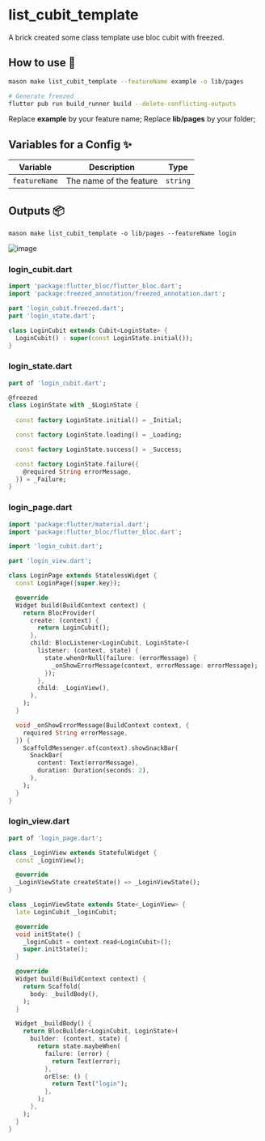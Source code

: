 # list_cubit_template

A brick created some class template use bloc cubit with freezed.

## How to use 🚀

```bash
mason make list_cubit_template --featureName example -o lib/pages 

# Generate freezed
flutter pub run build_runner build --delete-conflicting-outputs
```

Replace __example__ by your feature name;
Replace __lib/pages__ by your folder;

## Variables for a Config ✨

| Variable      | Description                                                                    | Type     |
| ------------- | ------------------------------------------------------------------------------ | -------- |
| `featureName`  | The name of the feature                                                       | `string` |

## Outputs 📦
```
mason make list_cubit_template -o lib/pages --featureName login
```

![image](./output.png)

### login_cubit.dart

```dart
import 'package:flutter_bloc/flutter_bloc.dart';
import 'package:freezed_annotation/freezed_annotation.dart';

part 'login_cubit.freezed.dart';
part 'login_state.dart';

class LoginCubit extends Cubit<LoginState> {
  LoginCubit() : super(const LoginState.initial());
}
```

### login_state.dart

```dart
part of 'login_cubit.dart';

@freezed
class LoginState with _$LoginState {
  
  const factory LoginState.initial() = _Initial;

  const factory LoginState.loading() = _Loading;

  const factory LoginState.success() = _Success;

  const factory LoginState.failure({
    @required String errorMessage,
  }) = _Failure;
}
```

### login_page.dart

```dart
import 'package:flutter/material.dart';
import 'package:flutter_bloc/flutter_bloc.dart';

import 'login_cubit.dart';

part 'login_view.dart';

class LoginPage extends StatelessWidget {
  const LoginPage({super.key});

  @override
  Widget build(BuildContext context) {
    return BlocProvider(
      create: (context) {
        return LoginCubit();
      },
      child: BlocListener<LoginCubit, LoginState>(
        listener: (context, state) {
          state.whenOrNull(failure: (errorMessage) {
            _onShowErrorMessage(context, errorMessage: errorMessage);
          });
        },
        child: _LoginView(),
      ),
    );
  }

  void _onShowErrorMessage(BuildContext context, {
    required String errorMessage,
  }) {
    ScaffoldMessenger.of(context).showSnackBar(
      SnackBar(
        content: Text(errorMessage),
        duration: Duration(seconds: 2),
      ),
    );
  }
}

```

### login_view.dart

```dart
part of 'login_page.dart';

class _LoginView extends StatefulWidget {
  const _LoginView();

  @override
  _LoginViewState createState() => _LoginViewState();
}

class _LoginViewState extends State<_LoginView> {
  late LoginCubit _loginCubit;

  @override
  void initState() {
    _loginCubit = context.read<LoginCubit>();
    super.initState();
  }

  @override
  Widget build(BuildContext context) {
    return Scaffold(
      body: _buildBody(),
    );
  }

  Widget _buildBody() {
    return BlocBuilder<LoginCubit, LoginState>(
      builder: (context, state) {
        return state.maybeWhen(
          failure: (error) {
            return Text(error);
          },
          orElse: () {
            return Text("login");
          },
        );
      },
    );
  }
}

```